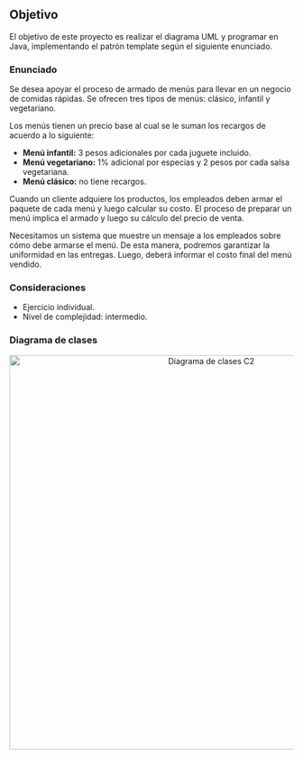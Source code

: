 ## Objetivo

El objetivo de este proyecto es realizar el diagrama UML y programar en Java, implementando el patrón template según el siguiente enunciado.

### Enunciado

Se desea apoyar el proceso de armado de menús para llevar en un negocio de comidas rápidas. Se ofrecen tres tipos de menús: clásico, infantil y vegetariano.

Los menús tienen un precio base al cual se le suman los recargos de acuerdo a lo siguiente:
- **Menú infantil:** 3 pesos adicionales por cada juguete incluido.
- **Menú vegetariano:** 1% adicional por especias y 2 pesos por cada salsa vegetariana.
- **Menú clásico:** no tiene recargos.

Cuando un cliente adquiere los productos, los empleados deben armar el paquete de cada menú y luego calcular su costo. El proceso de preparar un menú implica el armado y luego su cálculo del precio de venta.

Necesitamos un sistema que muestre un mensaje a los empleados sobre cómo debe armarse el menú. De esta manera, podremos garantizar la uniformidad en las entregas. Luego, deberá informar el costo final del menú vendido.

### Consideraciones

- Ejercicio individual.
- Nivel de complejidad: intermedio.

### Diagrama de clases

<p align="center">
  <img src="https://res.cloudinary.com/dxlipkjcl/image/upload/v1721725176/DH/Backend/Diagram_dhgg9g.png" alt="Diagrama de clases C2" width="700" />
</p>
